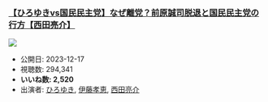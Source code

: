 ### [【ひろゆきvs国民民主党】なぜ離党？前原誠司脱退と国民民主党の行方【西田亮介】](https://www.youtube.com/watch?v=vxZnNKyHq9Q)
[![](https://img.youtube.com/vi/vxZnNKyHq9Q/sddefault.jpg)](https://www.youtube.com/watch?v=vxZnNKyHq9Q)
-   公開日: 2023-12-17
-   視聴数: 294,341
-   **いいね数: 2,520**
-   出演者: [ひろゆき](/rehacq_fan/people/ひろゆき "wikilink"), [伊藤孝恵](/rehacq_fan/people/伊藤孝恵 "wikilink"), [西田亮介](/rehacq_fan/people/西田亮介 "wikilink")
